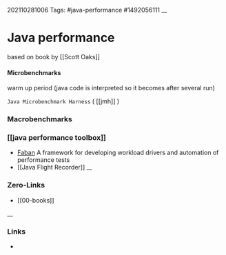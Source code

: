 202110281006
Tags: #java-performance #1492056111
__
# Java performance
based on book  by [[Scott Oaks]]

#### Microbenchmarks
warm up period (java code is interpreted so it becomes after several run)

`Java Microbenchmark Harness` ( [[jmh]] )
### Macrobenchmarks

### [[java performance toolbox]]

- [Faban](https://github.com/akara/faban) A framework for developing workload drivers and automation of performance tests  
- [[Java Flight Recorder]]
__
### Zero-Links
- [[00-books]]

__
### Links

- 

 
 